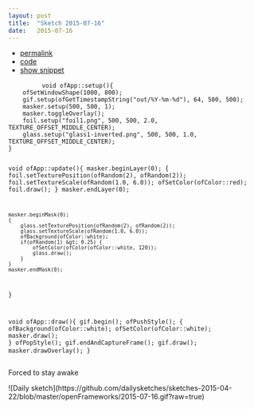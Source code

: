 ```yaml
---
layout: post
title:  "Sketch 2015-07-16"
date:   2015-07-16
---
```

<div class="code">
    <ul>
		<li><a href="{% post_url 2015-07-16-sketch %}">permalink</a></li>
		<li><a href="https://github.com/dailysketches/dailySketches/tree/master/sketches/2015-07-16">code</a></li>
		<li><a href="#" class="snippet-button">show snippet</a></li>
	</ul>
    <pre class="snippet">
        <code class="cpp">void ofApp::setup(){
    ofSetWindowShape(1000, 800);
    gif.setup(ofGetTimestampString(&quot;out/%Y-%m-%d&quot;), 64, 500, 500);
    masker.setup(500, 500, 1);
    masker.toggleOverlay();
    foil.setup(&quot;foil1.png&quot;, 500, 500, 2.0, TEXTURE_OFFSET_MIDDLE_CENTER);
    glass.setup(&quot;glass1-inverted.png&quot;, 500, 500, 1.0, TEXTURE_OFFSET_MIDDLE_CENTER);
}

void ofApp::update(){
    masker.beginLayer(0);
    {
        foil.setTexturePosition(ofRandom(2), ofRandom(2));
        foil.setTextureScale(ofRandom(1.0, 6.0));
        ofSetColor(ofColor::red);
        foil.draw();
    }
    masker.endLayer(0);

    masker.beginMask(0);
    {
        glass.setTexturePosition(ofRandom(2), ofRandom(2));
        glass.setTextureScale(ofRandom(1.0, 6.0));
        ofBackground(ofColor::white);
        if(ofRandom(1) &gt; 0.25) {
            ofSetColor(ofColor(ofColor::white, 120));
            glass.draw();
        }
    }
    masker.endMask(0);
}

void ofApp::draw(){
    gif.begin();
    ofPushStyle();
    {
        ofBackground(ofColor::white);
        ofSetColor(ofColor::white);
        masker.draw();
    }
    ofPopStyle();
    gif.endAndCaptureFrame();
    gif.draw();
    masker.drawOverlay();
}</code>
    </pre>
</div>
<p class="description">Forced to stay awake</p>
![Daily sketch](https://github.com/dailysketches/sketches-2015-04-22/blob/master/openFrameworks/2015-07-16.gif?raw=true)

